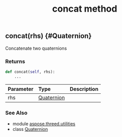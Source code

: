 ﻿---
title: concat method
second_title: Aspose.3D for Python via .NET API References
description: 
type: docs
weight: 20
url: /python-net/aspose.threed.utilities/quaternion/concat/
is_root: false
---

## concat(rhs) {#Quaternion}

Concatenate two quaternions


### Returns 





```python
def concat(self, rhs):
    ...
```


| Parameter | Type | Description |
| :- | :- | :- |
| rhs | [Quaternion](/3d/python-net/aspose.threed.utilities/quaternion) |  |



### See Also
* module [aspose.threed.utilities](../../)
* class [Quaternion](/3d/python-net/aspose.threed.utilities/quaternion)
